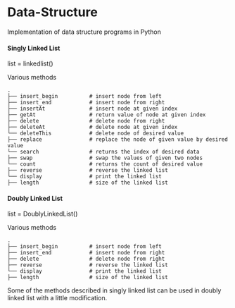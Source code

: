 # Data-Structure
Implementation of data structure programs in Python

#### Singly Linked List
list = linkedlist() 

Various methods

    .
    ├── insert_begin          # insert node from left
    ├── insert_end            # insert node from right
    ├── insertAt              # insert node at given index
    ├── getAt                 # return value of node at given index
    ├── delete                # delete node from right
    ├── deleteAt              # delete node at given index
    └── deleteThis            # delete node of desired value
    ├── replace               # replace the node of given value by desired value
    └── search                # returns the index of desired data
    ├── swap                  # swap the values of given two nodes             
    └── count                 # returns the count of desired value 
    ├── reverse               # reverse the linked list              
    └── display               # print the linked list
    ├── length                # size of the linked list              

#### Doubly Linked List
list = DoublyLinkedList() 

Various methods

    .
    ├── insert_begin          # insert node from left
    ├── insert_end            # insert node from right
    ├── delete                # delete node from right
    ├── reverse               # reverse the linked list              
    └── display               # print the linked list
    ├── length                # size of the linked list 
    
Some of the methods described in singly linked list can be used in doubly linked list with a little modification.

